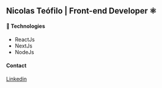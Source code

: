 ## Nicolas Teófilo | Front-end Developer ⚛
 
#### 🔨 Technologies
- ReactJs
- NextJs
- NodeJs

#### Contact

<a href="https://www.linkedin.com/in/nicolasteofilo/" target="_blank"> Linkedin </a>
